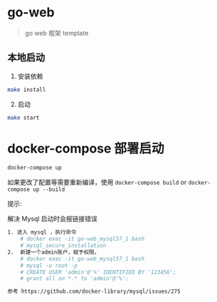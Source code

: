 # go-web
> go web 框架 template


## 本地启动
1. 安装依赖

```bash
make install
```

2. 启动

```bash
make start
```

# docker-compose 部署启动

```bash
docker-compose up
```
如果更改了配置等需要重新编译，使用 `docker-compose build` or `docker-compose up --build`

提示: 

解决 Mysql 启动时会报链接错误
```bash
1. 进入 mysql ，执行命令
	# docker exec -it go-web_mysql57_1 bash
	# mysql_secure_installation
2.  新建一个admin账户，赋予权限。
    # docker exec -it go-web_mysql57_1 bash
    # mysql -u root -p
    # CREATE USER 'admin'@'%' IDENTIFIED BY '123456';
    # grant all on *.* to 'admin'@'%';

参考 https://github.com/docker-library/mysql/issues/275

```
